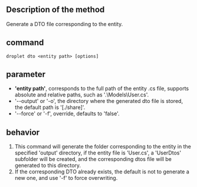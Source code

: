 ## Description of the method
Generate a DTO file corresponding to the entity.

## command
`droplet dto <entity path> [options]`

## parameter
- **'entity path'**, corresponds to the full path of the entity .cs file, supports absolute and relative paths, such as '.\Models\User.cs'.
- '--output' or '-o', the directory where the generated dto file is stored, the default path is '[./share]'.
- '--force' or '-f', override, defaults to 'false'.

## behavior
1. This command will generate the folder corresponding to the entity in the specified 'output' directory, if the entity file is 'User.cs', a 'UserDtos' subfolder will be created, and the corresponding dtos file will be generated to this directory.
2. If the corresponding DTO already exists, the default is not to generate a new one, and use '-f' to force overwriting.